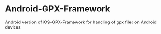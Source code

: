 # Android-GPX-Framework
Android version of iOS-GPX-Framework for handling of gpx files on Android devices
